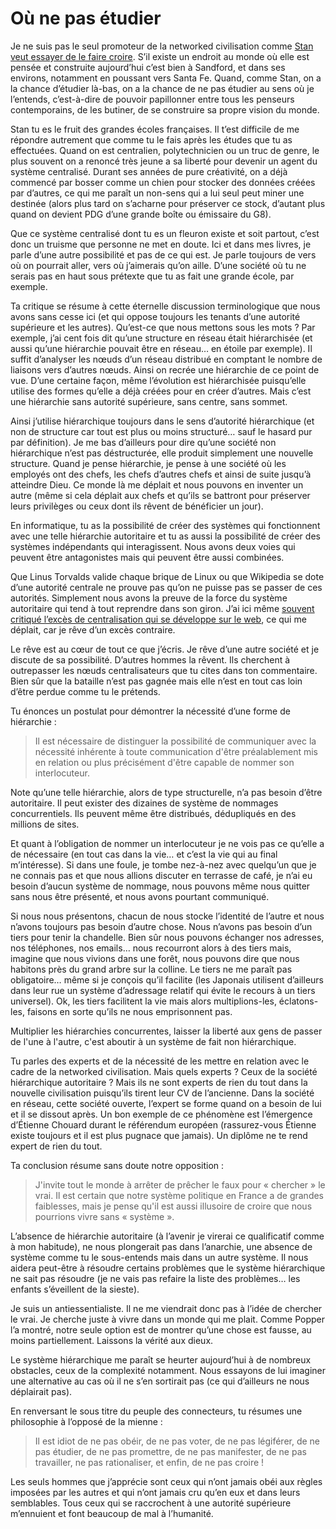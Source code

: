 # Où ne pas étudier

Je ne suis pas le seul promoteur de la networked civilisation comme [Stan veut essayer de le faire croire](/2008/05/11/non-je-n%e2%80%99ai-pas-arrete-de-bloguer/#comment-54584). S’il existe un endroit au monde où elle est pensée et construite aujourd’hui c’est bien à Sandford, et dans ses environs, notamment en poussant vers Santa Fe. Quand, comme Stan, on a la chance d’étudier là-bas, on a la chance de ne pas étudier au sens où je l’entends, c’est-à-dire de pouvoir papillonner entre tous les penseurs contemporains, de les butiner, de se construire sa propre vision du monde.

Stan tu es le fruit des grandes écoles françaises. Il t’est difficile de me répondre autrement que comme tu le fais après les études que tu as effectuées. Quand on est centralien, polytechnicien ou un truc de genre, le plus souvent on a renoncé très jeune a sa liberté pour devenir un agent du système centralisé. Durant ses années de pure créativité, on a déjà commencé par bosser comme un chien pour stocker des données créées par d’autres, ce qui me paraît un non-sens qui a lui seul peut miner une destinée (alors plus tard on s’acharne pour préserver ce stock, d’autant plus quand on devient PDG d’une grande boîte ou émissaire du G8).

Que ce système centralisé dont tu es un fleuron existe et soit partout, c’est donc un truisme que personne ne met en doute. Ici et dans mes livres, je parle d’une autre possibilité et pas de ce qui est. Je parle toujours de vers où on pourrait aller, vers où j’aimerais qu’on aille. D’une société où tu ne serais pas en haut sous prétexte que tu as fait une grande école, par exemple.

Ta critique se résume à cette éternelle discussion terminologique que nous avons sans cesse ici (et qui oppose toujours les tenants d’une autorité supérieure et les autres). Qu’est-ce que nous mettons sous les mots ? Par exemple, j’ai cent fois dit qu’une structure en réseau était hiérarchisée (et aussi qu’une hiérarchie pouvait être en réseau… en étoile par exemple). Il suffit d’analyser les nœuds d’un réseau distribué en comptant le nombre de liaisons vers d’autres nœuds. Ainsi on recrée une hiérarchie de ce point de vue. D’une certaine façon, même l’évolution est hiérarchisée puisqu’elle utilise des formes qu’elle a déjà créées pour en créer d’autres. Mais c’est une hiérarchie sans autorité supérieure, sans centre, sans sommet.

Ainsi j’utilise hiérarchique toujours dans le sens d’autorité hiérarchique (et non de structure car tout est plus ou moins structuré… sauf le hasard pur par définition). Je me bas d’ailleurs pour dire qu’une société non hiérarchique n’est pas déstructurée, elle produit simplement une nouvelle structure. Quand je pense hiérarchie, je pense à une société où les employés ont des chefs, les chefs d’autres chefs et ainsi de suite jusqu’à atteindre Dieu. Ce monde là me déplait et nous pouvons en inventer un autre (même si cela déplait aux chefs et qu’ils se battront pour préserver leurs privilèges ou ceux dont ils rêvent de bénéficier un jour).

En informatique, tu as la possibilité de créer des systèmes qui fonctionnent avec une telle hiérarchie autoritaire et tu as aussi la possibilité de créer des systèmes indépendants qui interagissent. Nous avons deux voies qui peuvent être antagonistes mais qui peuvent être aussi combinées.

Que Linus Torvalds valide chaque brique de Linux ou que Wikipedia se dote d’une autorité centrale ne prouve pas qu’on ne puisse pas se passer de ces autorités. Simplement nous avons la preuve de la force du système autoritaire qui tend à tout reprendre dans son giron. J’ai ici même [souvent critiqué l’excès de centralisation qui se développe sur le web](/2007/07/09/hypercentralisation/), ce qui me déplait, car je rêve d’un excès contraire.

Le rêve est au cœur de tout ce que j’écris. Je rêve d’une autre société et je discute de sa possibilité. D’autres hommes la rêvent. Ils cherchent à outrepasser les nœuds centralisateurs que tu cites dans ton commentaire. Bien sûr que la bataille n’est pas gagnée mais elle n’est en tout cas loin d’être perdue comme tu le prétends.

Tu énonces un postulat pour démontrer la nécessité d’une forme de hiérarchie :

> Il est nécessaire de distinguer la possibilité de communiquer avec la nécessité inhérente à toute communication d'être préalablement mis en relation ou plus précisément d'être capable de nommer son interlocuteur.

Note qu’une telle hiérarchie, alors de type structurelle, n’a pas besoin d’être autoritaire. Il peut exister des dizaines de système de nommages concurrentiels. Ils peuvent même être distribués, dédupliqués en des millions de sites.

Et quant à l’obligation de nommer un interlocuteur je ne vois pas ce qu’elle a de nécessaire (en tout cas dans la vie… et c’est la vie qui au final m’intéresse). Si dans une foule, je tombe nez-à-nez avec quelqu’un que je ne connais pas et que nous allions discuter en terrasse de café, je n’ai eu besoin d’aucun système de nommage, nous pouvons même nous quitter sans nous être présenté, et nous avons pourtant communiqué.

Si nous nous présentons, chacun de nous stocke l’identité de l’autre et nous n’avons toujours pas besoin d’autre chose. Nous n’avons pas besoin d’un tiers pour tenir la chandelle. Bien sûr nous pouvons échanger nos adresses, nos téléphones, nos emails… nous recourront alors à des tiers mais, imagine que nous vivions dans une forêt, nous pouvons dire que nous habitons près du grand arbre sur la colline. Le tiers ne me paraît pas obligatoire… même si je conçois qu’il facilite (les Japonais utilisent d’ailleurs dans leur rue un système d’adressage relatif qui évite le recours à un tiers universel). Ok, les tiers facilitent la vie mais alors multiplions-les, éclatons-les, faisons en sorte qu’ils ne nous emprisonnent pas.

Multiplier les hiérarchies concurrentes, laisser la liberté aux gens de passer de l'une à l'autre, c'est aboutir à un système de fait non hiérarchique.

Tu parles des experts et de la nécessité de les mettre en relation avec le cadre de la networked civilisation. Mais quels experts ? Ceux de la société hiérarchique autoritaire ? Mais ils ne sont experts de rien du tout dans la nouvelle civilisation puisqu’ils tirent leur CV de l’ancienne. Dans la société en réseau, cette société ouverte, l’expert se forme quand on a besoin de lui et il se dissout après. Un bon exemple de ce phénomène est l’émergence d’Étienne Chouard durant le référendum européen (rassurez-vous Étienne existe toujours et il est plus pugnace que jamais). Un diplôme ne te rend expert de rien du tout.

Ta conclusion résume sans doute notre opposition :

> J'invite tout le monde à arrêter de prêcher le faux pour « chercher » le vrai. Il est certain que notre système politique en France a de grandes faiblesses, mais je pense qu'il est aussi illusoire de croire que nous pourrions vivre sans « système ».

L’absence de hiérarchie autoritaire (à l’avenir je virerai ce qualificatif comme à mon habitude), ne nous plongerait pas dans l’anarchie, une absence de système comme tu le sous-entends mais dans un autre système. Il nous aidera peut-être à résoudre certains problèmes que le système hiérarchique ne sait pas résoudre (je ne vais pas refaire la liste des problèmes… les enfants s’éveillent de la sieste).

Je suis un antiessentialiste. Il ne me viendrait donc pas à l’idée de chercher le vrai. Je cherche juste à vivre dans un monde qui me plait. Comme Popper l’a montré, notre seule option est de montrer qu’une chose est fausse, au moins partiellement. Laissons la vérité aux dieux.

Le système hiérarchique me paraît se heurter aujourd’hui à de nombreux obstacles, ceux de la complexité notamment. Nous essayons de lui imaginer une alternative au cas où il ne s’en sortirait pas (ce qui d’ailleurs ne nous déplairait pas).

En renversant le sous titre du peuple des connecteurs, tu résumes une philosophie à l’opposé de la mienne :

> Il est idiot de ne pas obéir, de ne pas voter, de ne pas légiférer, de ne pas étudier, de ne pas promettre, de ne pas manifester, de ne pas travailler, ne pas rationaliser, et enfin, de ne pas croire !

Les seuls hommes que j’apprécie sont ceux qui n’ont jamais obéi aux règles imposées par les autres et qui n’ont jamais cru qu’en eux et dans leurs semblables. Tous ceux qui se raccrochent à une autorité supérieure m’ennuient et font beaucoup de mal à l’humanité.